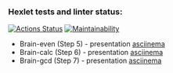 ### Hexlet tests and linter status:
[![Actions Status](https://github.com/volkov-timofey/python-project-49/workflows/hexlet-check/badge.svg)](https://github.com/volkov-timofey/python-project-49/actions)
[![Maintainability](https://api.codeclimate.com/v1/badges/a99a88d28ad37a79dbf6/maintainability)](https://codeclimate.com/github/volkov-timofey/python-project-49/maintainability)

+ Brain-even (Step 5) - presentation [asciinema](https://asciinema.org/a/QIU7LvvlH6rnS855Z00wljgAp?t=36)
+ Brain-calc (Step 6) - presentation [asciinema](https://asciinema.org/a/nzoOcuYTgL4NZTroig00LjYBC?t=1:24)
+ Brain-gcd (Step 7) - presentation [asciinema](https://asciinema.org/a/26m6YxcQjhCiFJcLK8tESY7N0?t=1:07)

